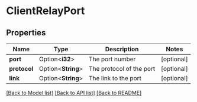 # ClientRelayPort

## Properties

Name | Type | Description | Notes
------------ | ------------- | ------------- | -------------
**port** | Option<**i32**> | The port number | [optional]
**protocol** | Option<**String**> | The protocol of the port | [optional]
**link** | Option<**String**> | The link to the port | [optional]

[[Back to Model list]](../README.md#documentation-for-models) [[Back to API list]](../README.md#documentation-for-api-endpoints) [[Back to README]](../README.md)


